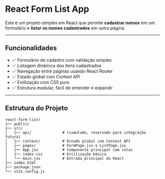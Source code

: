 # React Form List App

Este é um projeto simples em React que permite **cadastrar nomes** em um formulário e **listar os nomes cadastrados** em outra página.

---

## Funcionalidades

- ✅ Formulário de cadastro com validação simples
- ✅ Listagem dinâmica dos itens cadastrados
- ✅ Navegação entre páginas usando React Router
- ✅ Estado global com Context API
- ✅ Estilização com CSS puro
- ✅ Estrutura modular, fácil de entender e expandir

---

## Estrutura do Projeto

```
react-form-list/
├── public/
├── src/
│   ├── api/              # (simulado, reservado para integração futura)
│   ├── context/          # Estado global com Context API
│   ├── pages/            # FormPage.jsx e ListPage.jsx
│   ├── App.jsx           # Componente principal com rotas
│   ├── index.css         # Estilização básica
│   └── main.jsx          # Entrada principal do React
├── index.html
├── package.json
└── vite.config.js
```
